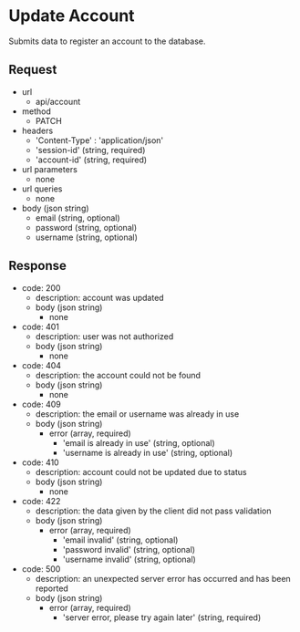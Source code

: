 # Update Account
Submits data to register an account to the database.

## Request
- url
  - api/account
- method
  - PATCH
- headers
  - 'Content-Type' : 'application/json'
  - 'session-id' (string, required)
  - 'account-id' (string, required)
- url parameters
  - none
- url queries
  - none
- body (json string)
  - email (string, optional)
  - password (string, optional)
  - username (string, optional)

## Response
- code: 200
  - description: account was updated
  - body (json string)
    - none
- code: 401
  - description: user was not authorized
  - body (json string)
    - none
- code: 404
  - description: the account could not be found
  - body (json string)
    - none
- code: 409
  - description: the email or username was already in use
  - body (json string)
    - error (array, required)
      - 'email is already in use' (string, optional)
      - 'username is already in use' (string, optional)
- code: 410
  - description: account could not be updated due to status
  - body (json string)
    - none
- code: 422
  - description: the data given by the client did not pass validation
  - body (json string)
    - error (array, required)
      - 'email invalid' (string, optional)
      - 'password invalid' (string, optional)
      - 'username invalid' (string, optional)
- code: 500
  - description: an unexpected server error has occurred and has been reported
  - body (json string)
    - error (array, required)
      - 'server error, please try again later' (string, required)
